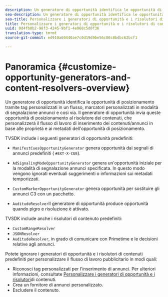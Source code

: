 ```yaml
---
description: Un generatore di opportunità identifica le opportunità di posizionamento tramite tag personalizzati in un flusso, marcatori personalizzati in modalità di segnalazione annunci e così via. Il generatore di opportunità invia queste opportunità di posizionamento al risolutore dei contenuti, che personalizzerà il flusso di lavoro di inserimento dei contenuti/annunci in base alle proprietà e ai metadati dell'opportunità di posizionamento.
seo-description: Un generatore di opportunità identifica le opportunità di posizionamento tramite tag personalizzati in un flusso, marcatori personalizzati in modalità di segnalazione annunci e così via. Il generatore di opportunità invia queste opportunità di posizionamento al risolutore dei contenuti, che personalizzerà il flusso di lavoro di inserimento dei contenuti/annunci in base alle proprietà e ai metadati dell'opportunità di posizionamento.
seo-title: Personalizzare i generatori di opportunità e i risolutori di contenuti
title: Personalizzare i generatori di opportunità e i risolutori di contenuti
uuid: 0d4fb0b2-98f3-4245-9bf1-4e968c5d0f36
translation-type: tm+mt
source-git-commit: ed910a60440ae7c0d19d9be56c80c8bdbc62bcf1

---
```



# Panoramica {#customize-opportunity-generators-and-content-resolvers-overview}

Un generatore di opportunità identifica le opportunità di posizionamento tramite tag personalizzati in un flusso, marcatori personalizzati in modalità di segnalazione annunci e così via. Il generatore di opportunità invia queste opportunità di posizionamento al risolutore dei contenuti, che personalizzerà il flusso di lavoro di inserimento dei contenuti/annunci in base alle proprietà e ai metadati dell&#39;opportunità di posizionamento.

TVSDK include i seguenti generatori di opportunità predefiniti:

* `ManifestCuesOpportunityGenerator` genera opportunità dai segnali di annunci predefiniti ( `#EXT-X-CUE`).

* `AdSignalingModeOpportunityGenerator` genera un&#39;opportunità iniziale per la modalità di segnalazione annunci specificata. In questo modo vengono ignorati eventuali suggerimenti o informazioni sui metadati temporizzati.
* `CustomMarkerOpportunityGenerator` genera opportunità per sostituire gli annunci C3 con un pacchetto.
* `AuditudeResolver`Il generatore di opportunità produce opportunità quando pigro e risoluzione è attivato.

TVSDK include anche i risolutori di contenuto predefiniti:

* `CustomRangeResolver`
* `JSONResolver`
* `AuditudeResolver`, in grado di comunicare con Primetime e le decisioni relative agli annunci.

Potete ignorare i generatori di opportunità e i risolutori di contenuti predefiniti per personalizzare il flusso di lavoro pubblicitario in modi quali:

* Riconosci tag personalizzati per l&#39;inserimento di annunci. Per ulteriori informazioni, consultate [Personalizzare i generatori di opportunità e i risolutori](../../../../tvsdk-3x-android-prog/android-3x-advertising/ad-insertion/content-resolver/android-3x-content-resolver.md)di contenuti.
* Crea un fornitore di annunci personalizzato.
* Escludere il contenuto.